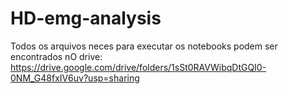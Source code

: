 # HD-emg-analysis
Todos os arquivos neces para executar os notebooks podem ser encontrados nO drive: https://drive.google.com/drive/folders/1sSt0RAVWibqDtGQI0-0NM_G48fxIV6uv?usp=sharing
